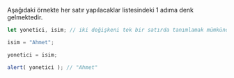 Aşağıdaki örnekte her satır yapılacaklar listesindeki 1 adıma denk gelmektedir.

```js run
let yonetici, isim; // iki değişkeni tek bir satırda tanımlamak mümkündür.

isim = "Ahmet";

yonetici = isim;

alert( yonetici ); // "Ahmet"
```

